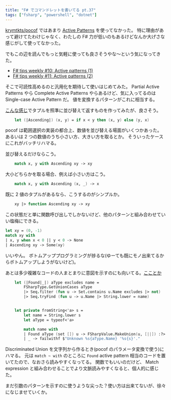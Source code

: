 ```yaml
---
title: "F# でコマンドレットを書いてる pt.37"
tags: ["fsharp", "powershell", "dotnet"]
---
```


[krymtkts/pocof](https://github.com/krymtkts/pocof) ではあまり [Active Patterns](https://learn.microsoft.com/en-us/dotnet/fsharp/language-reference/active-patterns) を使ってなかった。
特に理由があって避けてたわけじゃなく、わたしの F# 力が低いのもあるけどなんか大げさな感じがして使ってなかった。

でもこの辺を読んでもっと気軽に使っても良さそうやな～という気になってきた。

- [F# tips weekly #10: Active patterns (1)](https://jindraivanek.hashnode.dev/f-tips-weekly-10-active-patterns-1)
- [F# tips weekly #11: Active patterns (2)](https://jindraivanek.hashnode.dev/f-tips-weekly-11-active-patterns-2)

そこで可読性高めるのと汎用化を期待して使いはじめてみた。
Partial Active Patterns やら Complete Active Patterns やらあるけど、気に入ってるのは Single-case Active Pattern だ。
値を変換するパターンがこれに相当する。

[こんな感じ](https://github.com/krymtkts/pocof/blob/8aefcad38295b5fa6e37d879b8b79b346a91d46e/src/pocof/Data.fs#L57-L58)でタプルを照準に並び替えて返すものを作ってみたが、良さそう。

```fsharp
    let (|Ascending|) (x, y) = if x < y then (x, y) else (y, x)
```

pocof は範囲選択の実装の都合上、数値を並び替える場面がいくつかあった。
あるいは 2 つの数値のうち小さい方、大きい方を取るとか。
そういったケースにこれがバッチリハマる。

並び替えるだけならこう。

```fsharp
    match x, y with Ascending xy -> xy
```

大小どちらかを取る場合、例えば小さい方はこう。

```fsharp
    match x, y with Ascending (x, _) -> x
```

既に 2 値のタプルがあるなら、こうするのがシンプルか。

```fsharp
    xy |> function Ascending xy -> xy
```

この状態だと単に関数呼び出しでしかないけど、他のパターンと組み合わせていい塩梅にできる。

```fsharp
let xy = (0, -1)
match xy with
| x, y when x < 0 || y < 0 -> None
| Ascending xy -> Some(xy)
```

いいやん。
ボトムアッププログラミングが捗るな(ゆーても既にモノ出来てるからボトムアップしようがないけど)。

あとは多少複雑なコードの人まとまりに意図を示すのにも向いてる。[こことか](https://github.com/krymtkts/pocof/blob/b7bbde9c273850d9a06fedfb72e9d8f34ca30106/src/pocof/Data.fs#L86-L90)

```fsharp
    let (|Found|_|) aType excludes name =
        FSharpType.GetUnionCases aType
        |> Seq.filter (fun u -> Set.contains u.Name excludes |> not)
        |> Seq.tryFind (fun u -> u.Name |> String.lower = name)


    let private fromString<'a> s =
        let name = String.lower s
        let aType = typeof<'a>

        match name with
        | Found aType (set []) u -> FSharpValue.MakeUnion(u, [||]) :?> 'a
        | _ -> failwithf $"Unknown %s{aType.Name} '%s{s}'."
```

Discriminated Union を文字列から作るとき(pocof のパラメータ変換で使う)にハマる。
元は `match ~ with` のところに `Found` active pattern 相当のコードを置いてたので、なおさら読みやすくなってる。
関数でもいいのだけど、 Match expression と組み合わせることでより文脈読みやすくなると、個人的に感じた。

まだ引数のパターンを示すのに使うような尖った？使い方は出来てないが、徐々になじませていくか。
